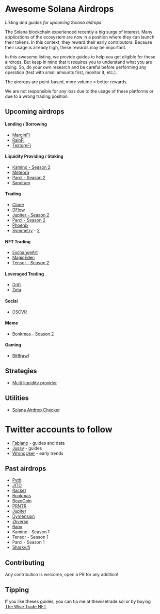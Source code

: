 # Awesome Solana Airdrops

*Listing and guides for upcoming Solana aidrops*

The Solana blockchain experienced recently a big surge of interest. Many applications of the ecosystem
are now in a position where they can launch their tokens. In this context, they reward their early contributors.
Because their usage is already high, these rewards may be important.

In this awesome listing, we provide guides to help you get eligible for these airdrops. But keep in mind that
it requires you to understand what you are doing. So, do your own research and be careful before performing
any operation (test with small amounts first, monitor it, etc.).

The airdrops are point-based, more volume = better rewards.

We are not responsible for any loss due to the usage of these platforms or due to a wrong trading position.


## Upcoming airdrops

#### Lending / Borrowing

* [MarginFi](https://github.com/defilogist/awesome-solana-airdrops/blob/main/guides/marginfi.md)
* [RainFi](https://github.com/defilogist/awesome-solana-airdrops/blob/main/guides/rainfi.md)
* [TextureFi](https://twitter.com/texture_fi)

#### Liquidity Providing / Staking

* [Kamino - Season 2](https://github.com/defilogist/awesome-solana-airdrops/blob/main/guides/kamino.md)
* [Meteora](https://github.com/defilogist/awesome-solana-airdrops/blob/main/guides/meteora.md)
* [Parcl - Season 2](https://github.com/defilogist/awesome-solana-airdrops/blob/main/guides/parcl.md)
* [Sanctum](https://twitter.com/sanctumso)

#### Trading

* [Clone](https://github.com/defilogist/awesome-solana-airdrops/blob/main/guides/clone.md)
* [DFlow](https://github.com/defilogist/awesome-solana-airdrops/blob/main/guides/dflow.md)
* [Jupiter - Season 2](https://github.com/defilogist/awesome-solana-airdrops/blob/main/guides/jupiter2.md)
* [Parcl - Season 2](https://github.com/defilogist/awesome-solana-airdrops/blob/main/guides/parcl.md)
* [Phoenix](https://github.com/defilogist/awesome-solana-airdrops/blob/main/guides/phoenix.md)
* [Symmetry](https://app.symmetry.fi/leaderboard) - [2](https://twitter.com/0domart/status/1767182647208350028)

#### NFT Trading

* [ExchangeArt](https://github.com/defilogist/awesome-solana-airdrops/blob/main/guides/exchangeart.md)
* [MagicEden](https://github.com/defilogist/awesome-solana-airdrops/blob/main/guides/magiceden.md)
* [Tensor - Season 2](https://github.com/defilogist/awesome-solana-airdrops/blob/main/guides/tensor.md)
  
#### Leveraged Trading

* [Drift](https://github.com/defilogist/awesome-solana-airdrops/blob/main/guides/drift.md)
* [Zeta](https://github.com/defilogist/awesome-solana-airdrops/blob/main/guides/zeta.md)

#### Social

* [DSCVR](https://dscvr.one/)

#### Meme

* [Bonkmas - Season 2](https://github.com/defilogist/awesome-solana-airdrops/blob/main/guides/bonkmas2.md)

#### Gaming

* [BitBrawl](https://airdrop.bitbrawl.io/)


## Strategies

* [Multi liquidity provider](https://github.com/defilogist/awesome-solana-airdrops/blob/main/guides/multi-liquidity-provider.md)

## Utilities

* [Solana Airdrop Checker](https://solana-airdrop-checker.solworks.dev/)

# Twitter accounts to follow

* [Fabiano](https://twitter.com/FabianoSolana) - guides and data
* [Jussy](https://twitter.com/jussy_world) - guides
* [WrongUser](https://twitter.com/wronguser000) - early trends

## Past airdrops

* [Pyth](https://pyth.network/)
* [JITO](https://www.jito.wtf/)
* [Racket](https://racket.wtf/)
* [Bonkmas](https://bonkmas.com/)
* [BozoCoin](https://bozocoin.app/)
* [PRNTR](https://twitter.com/printonsol/status/1742681941332079092)
* [Jupiter](https://github.com/defilogist/awesome-solana-airdrops/blob/main/guides/jupiter.md)
* [Dymension](https://twitter.com/dymension/status/1742185621299265738)
* [Zkverse](https://rewards.zkverse.gg/)
* [Banx](https://github.com/defilogist/awesome-solana-airdrops/blob/main/guides/banx.md)
* Kamino - Season 1
* Tensor - Season 1
* Parcl - Season 1
* [Sharky.fi](https://twitter.com/SharkyFi/status/1757088923098984894)
  
## Contributing

Any contribution is welcome, open a PR for any addition!

## Tipping

If you like theses guides, you can tip me at thewisetrade.sol or by buying [The Wise Trade NFT](https://exchange.art/editions/9rukfGYfTxpmiRFrGvhSSCASsqhgsWGundBHNQB2vKPy)
